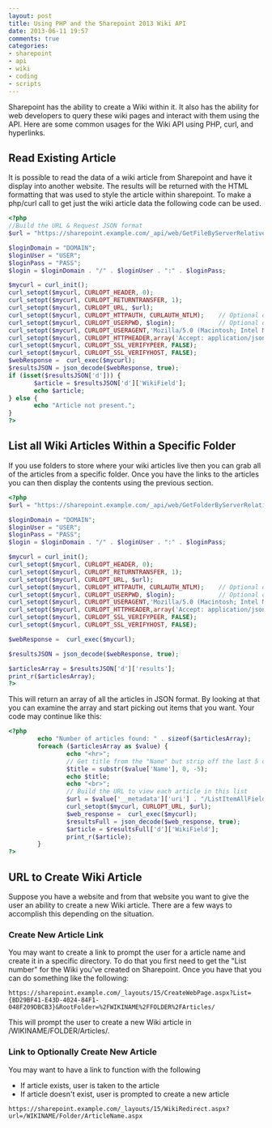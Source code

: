 ```yaml
---
layout: post
title: Using PHP and the Sharepoint 2013 Wiki API
date: 2013-06-11 19:57
comments: true
categories:
- sharepoint
- api
- wiki
- coding
- scripts
---
```

Sharepoint has the ability to create a Wiki within it. It also has the ability for web developers to query these wiki pages and interact with them using the API. Here are some common usages for the Wiki API using PHP, curl, and hyperlinks.

## Read Existing Article
It is possible to read the data of a wiki article from Sharepoint and have it display into another website. The results will be returned with the HTML formatting that was used to style the article within sharepoint. To make a php/curl call to get just the wiki article data the following code can be used.

``` php
<?php
//Build the URL & Request JSON format
$url = "https://sharepoint.example.com/_api/web/GetFileByServerRelativeUrl('/wikiname/folder/file.aspx')/ListItemAllFields/?\$select=WikiField";

$loginDomain = "DOMAIN";
$loginUser = "USER";
$loginPass = "PASS";
$login = $loginDomain . "/" . $loginUser . ":" . $loginPass;

$mycurl = curl_init();
curl_setopt($mycurl, CURLOPT_HEADER, 0);
curl_setopt($mycurl, CURLOPT_RETURNTRANSFER, 1);
curl_setopt($mycurl, CURLOPT_URL, $url);
curl_setopt($mycurl, CURLOPT_HTTPAUTH, CURLAUTH_NTLM);    // Optional only if the sharepoint requires authentication
curl_setopt($mycurl, CURLOPT_USERPWD, $login);            // Optional only if the sharepoint requires authentication
curl_setopt($mycurl, CURLOPT_USERAGENT,'Mozilla/5.0 (Macintosh; Intel Mac OS X 10.7; rv:7.0.1) Gecko/20100101 Firefox/7.0.1');
curl_setopt($mycurl, CURLOPT_HTTPHEADER,array('Accept: application/json;odata=verbose'));
curl_setopt($mycurl, CURLOPT_SSL_VERIFYPEER, FALSE);
curl_setopt($mycurl, CURLOPT_SSL_VERIFYHOST, FALSE);
$webResponse =  curl_exec($mycurl);
$resultsJSON = json_decode($webResponse, true);
if (isset($resultsJSON['d'])) {
       $article = $resultsJSON['d']['WikiField'];
       echo $article;
} else {
       echo "Article not present.";
}
?>
```


## List all Wiki Articles Within a Specific Folder
If you use folders to store where your wiki articles live then you can grab all of the articles from a specific folder. Once you have the links to the articles you can then display the contents using the previous section.

``` php
<?php
$url = "https://sharepoint.example.com/_api/web/GetFolderByServerRelativeUrl('/WIKINAME/FOLDER/Articles')/Files/";

$loginDomain = "DOMAIN";
$loginUser = "USER";
$loginPass = "PASS";
$login = $loginDomain . "/" . $loginUser . ":" . $loginPass;

$mycurl = curl_init();
curl_setopt($mycurl, CURLOPT_HEADER, 0);
curl_setopt($mycurl, CURLOPT_RETURNTRANSFER, 1);
curl_setopt($mycurl, CURLOPT_URL, $url);
curl_setopt($mycurl, CURLOPT_HTTPAUTH, CURLAUTH_NTLM);    // Optional only if the sharepoint requires authentication
curl_setopt($mycurl, CURLOPT_USERPWD, $login);            // Optional only if the sharepoint requires authentication
curl_setopt($mycurl, CURLOPT_USERAGENT,'Mozilla/5.0 (Macintosh; Intel Mac OS X 10.7; rv:7.0.1) Gecko/20100101 Firefox/7.0.1');
curl_setopt($mycurl, CURLOPT_HTTPHEADER,array('Accept: application/json;odata=verbose'));
curl_setopt($mycurl, CURLOPT_SSL_VERIFYPEER, FALSE);
curl_setopt($mycurl, CURLOPT_SSL_VERIFYHOST, FALSE);

$webResponse =  curl_exec($mycurl);

$resultsJSON = json_decode($webResponse, true);

$articlesArray = $resultsJSON['d']['results'];
print_r($articlesArray);
?>
```
This will return an array of all the articles in JSON format. By looking at that you can examine the array and start picking out items that you want. Your code may continue like this:

``` php
<?php
        echo "Number of articles found: " . sizeof($articlesArray);
        foreach ($articlesArray as $value) {
                echo "<hr>";
                // Get title from the "Name" but strip off the last 5 chars ".aspx"
                $title = substr($value['Name'], 0, -5);
                echo $title;
                echo "<br>";
                // Build the URL to view each article in this list
                $url = $value['__metadata']['uri'] . "/ListItemAllFields/?\$select=WikiField";
                curl_setopt($mycurl, CURLOPT_URL, $url);
                $web_response =  curl_exec($mycurl);
                $resultsFull = json_decode($web_response, true);
                $article = $resultsFull['d']['WikiField'];
                print_r($article);           
        }
?>

```


## URL to Create Wiki Article
Suppose you have a website and from that website you want to give the user an ability to create a new Wiki article. There are a few ways to accomplish this depending on the situation.

### Create New Article Link
You may want to create a link to prompt the user for a article name and create it in a specific directory. To do that you first need to get the "List number" for the Wiki you've created on Sharepoint. Once you have that you can do something like the following:

```
https://sharepoint.example.com/_layouts/15/CreateWebPage.aspx?List={BD29BF41-E43D-4024-84F1-048F209DBCB3}&RootFolder=%2FWIKINAME%2FFOLDER%2FArticles/
```
This will prompt the user to create a new Wiki article in /WIKINAME/FOLDER/Articles/.


### Link to Optionally Create New Article
You may want to have a link to function with the following

- If article exists, user is taken to the article
- If article doesn't exist, user is prompted to create a new article

```
https://sharepoint.example.com/_layouts/15/WikiRedirect.aspx?url=/WIKINAME/Folder/ArticleName.aspx
```
